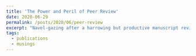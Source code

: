 ```yaml
---
title: 'The Power and Peril of Peer Review'
date: 2020-06-29
permalink: /posts/2020/06/peer-review
excerpt: "Navel-gazing after a harrowing but productive manuscript review process."
tags:
  - publications
  - musings
---
```


